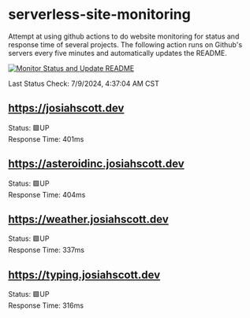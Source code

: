 # serverless-site-monitoring
Attempt at using github actions to do website monitoring for status and response time of several projects. The following action runs on Github's servers every five minutes and automatically updates the README.  

[![Monitor Status and Update README](https://github.com/JosiahSco/serverless-site-monitoring/actions/workflows/monitor.yaml/badge.svg)](https://github.com/JosiahSco/serverless-site-monitoring/actions/workflows/monitor.yaml)

Last Status Check: 7/9/2024, 4:37:04 AM CST

## https://josiahscott.dev
Status: 🟩UP  
Response Time: 401ms

## https://asteroidinc.josiahscott.dev
Status: 🟩UP  
Response Time: 404ms

## https://weather.josiahscott.dev
Status: 🟩UP  
Response Time: 337ms

## https://typing.josiahscott.dev
Status: 🟩UP  
Response Time: 316ms

